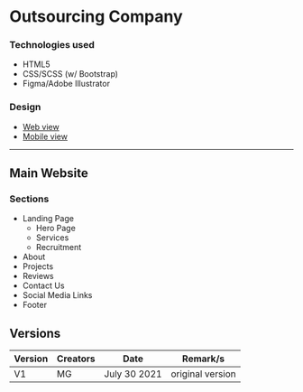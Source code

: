 # Outsourcing Company

### Technologies used
- HTML5
- CSS/SCSS (w/ Bootstrap)
- Figma/Adobe Illustrator

### Design
* [Web view](https://www.figma.com/proto/VUUc4tJoLGthdNNGUtzrIj/Company-Website?page-id=0%3A1&node-id=3%3A3&viewport=241%2C48%2C0.75&scaling=contain)
* [Mobile view](https://www.figma.com/proto/VUUc4tJoLGthdNNGUtzrIj/Company-Website?page-id=3%3A2&node-id=3%3A4&viewport=241%2C48%2C1&scaling=scale-down)

*******************
## Main Website
### Sections
* Landing Page
  * Hero Page
  * Services
  * Recruitment
* About
* Projects
* Reviews
* Contact Us
* Social Media Links 
* Footer

## Versions
| Version | Creators | Date | Remark/s |
|-----|---------|---------| ---------|
| V1 | MG | July 30 2021 | original version|
